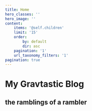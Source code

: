 ```yaml
---
title: Home
hero_classes: ''
hero_image: ''
content:
    items: '@self.children'
    limit: '15'
    order:
        by: default
        dir: asc
    pagination: '1'
    url_taxonomy_filters: '1'
pagination: true
---
```


# My **Grav**tastic Blog
## the ramblings of a rambler
